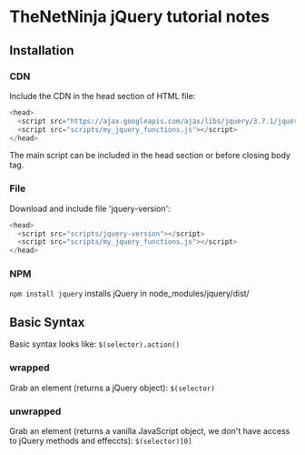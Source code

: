 # TheNetNinja jQuery tutorial notes
## Installation
  ### CDN
  Include the CDN in the head section of HTML file:  
  ```js
  <head>
    <script src="https://ajax.googleapis.com/ajax/libs/jquery/3.7.1/jquery.min.js"></script>
    <script src="scripts/my_jquery_functions.js"></script>
  </head>
  ```
  The main script can be included in the head section or before closing body tag.

  ### File
  Download and include file 'jquery-version':
  ```js
  <head>
    <script src="scripts/jquery-version"></script>
    <script src="scripts/my_jquery_functions.js"></script>
  </head>
  ```
  ### NPM

  `npm install jquery` installs jQuery in node_modules/jquery/dist/

## Basic Syntax
  Basic syntax looks like:
  `$(selector).action()`

  ### wrapped
  Grab an element (returns a jQuery object):
  `$(selector)`

  ### unwrapped
  Grab an element (returns a vanilla JavaScript object, we don't have access to jQuery methods and effeccts):
  `$(selector)[0]`
